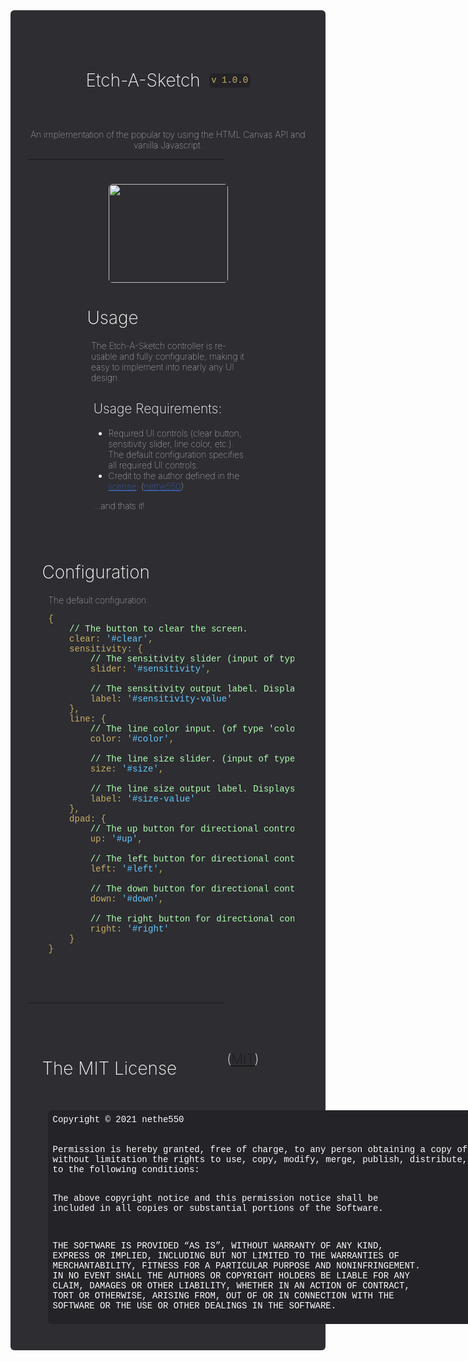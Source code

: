 <div style="background-color:rgb(45,45,50);border-radius:6px;text-align:center;padding:2em;color:rgb(255,255,255);font-family:-apple-system, BlinkMacSystemFont, 'Segoe UI', Roboto, Oxygen, Ubuntu, Cantarell, 'Open Sans', 'Helvetica Neue', sans-serif;font-weight:100;">
    <div style="display:flex;flex-direction:row;justify-content:center;align-items:center;">
        <h1 style="border:none;padding:1em 1em;font-weight:200;display:flex;flex-direction:row;align-items:center;column-gap:0.5em;">Etch-A-Sketch <code style="padding:0.25em;background-color:rgb(35,35,40);font-family:'Courier New', Courier, monospace;border-radius:6px;font-size:14px;color:rgb(200,175,100);">v 1.0.0</code></h1>
    </div>
    <p>An implementation of the popular toy using the HTML Canvas API and vanilla Javascript.</p>
    <hr style="width:70%;" />
    <br />
    <div style="display:flex;flex-direction:row;justify-content:center;padding:8px;column-gap:4em;flex-wrap:wrap;">
        <img src="https://i.pinimg.com/originals/44/d7/ac/44d7ac222f3033492705a09e0bac7193.png" width="191" height="158" style="border-radius:6px;" />
        <div style="flex-grow:1;max-width:60%;text-align:left;">
            <h1 style="font-weight:200;border:none;">Usage</h1>
            <p style="margin-left:2.5%;">
                The Etch-A-Sketch controller is re-usable and fully configurable, making it easy to implement into nearly any UI design.
                <br />
                <div style="margin-left:4%;">
                    <h2 style="font-weight:200">Usage Requirements:</h2>
                    <ul>
                        <li>
                            Required UI controls (clear button, sensitivity slider, line color, etc.).
                            <br />
                            The default configuration specifies all required UI controls.
                        </li>
                        <li>
                            Credit to the author defined in the <a style="color:rgb(64,128,255)" href="#mit-license">license</a>. (<a style="color:rgb(64,128,255)" href="https://github.com/nethe550">nethe550</a>)
                        </li>
                    </ul>
                    ...and thats it!
                    <br />
                    <br />
                    <br />
                    </div>
                </div>
            </div>
        </p>
    <div style="margin:0 auto;text-align:left;width:90%;">
        <h1 style="font-weight:200;border:none;">Configuration</h1>
        <div style="margin-left:2.5%;">
            <p>The default configuration:</p>
            <pre style="font-family:'Courier New', Courier, monospace;color:rgb(200,175,100);border-radius:6px;">
{
    <span style="color:rgb(175,255,175);">// The button to clear the screen.</span>
    clear: <span style="color:rgb(100,200,255);">'#clear'</span>,
    sensitivity: {
        <span style="color:rgb(175,255,175);">// The sensitivity slider (input of type 'range').</span>
        slider: <span style="color:rgb(100,200,255);">'#sensitivity'</span>,<br />
        <span style="color:rgb(175,255,175);">// The sensitivity output label. Displays the current sensitivity.</span>
        label: <span style="color:rgb(100,200,255);">'#sensitivity-value'</span>
    },
    line: {
        <span style="color:rgb(175,255,175);">// The line color input. (of type 'color')</span>
        color: <span style="color:rgb(100,200,255);">'#color'</span>,<br />
        <span style="color:rgb(175,255,175);">// The line size slider. (input of type 'range')</span>
        size: <span style="color:rgb(100,200,255);">'#size'</span>,<br />
        <span style="color:rgb(175,255,175);">// The line size output label. Displays the current line size.</span>
        label: <span style="color:rgb(100,200,255);">'#size-value'</span>
    },
    dpad: {
        <span style="color:rgb(175,255,175);">// The up button for directional controls.</span>
        up: <span style="color:rgb(100,200,255);">'#up'</span>,<br />
        <span style="color:rgb(175,255,175);">// The left button for directional controls.</span>
        left: <span style="color:rgb(100,200,255);">'#left'</span>,<br />
        <span style="color:rgb(175,255,175);">// The down button for directional controls.</span>
        down: <span style="color:rgb(100,200,255);">'#down'</span>,<br />
        <span style="color:rgb(175,255,175);">// The right button for directional controls.</span>
        right: <span style="color:rgb(100,200,255);">'#right'</span>
    }
}
            </pre>  
        </div>
    </div>
    <br />
    <br />
    <hr style="width:70%" />
    <br />
    <br />
    <div id="mit-license" style="text-align:left;margin:0 auto;width:90%;">
        <div style="display:flex;flex-direction:row;column-gap:4em;margin-right:4em;">
            <h1 style="font-weight:200;word-wrap:nowrap;white-space:nowrap;align-self:center;border:none;">The MIT License</h1>
            <h2 style="font-weight:200;margin-left:auto;">(<a href="https://mit-license.org/">MIT</a>)</h2>
        </div>
        <br />
        <div style="margin-left:2.5%;">
            <pre style="font-family:'Courier New', Courier, monospace;text-align:left;justify-self:flex-start;padding:0.5em;background-color:rgb(35,35,40);border-radius:6px;flex-grow:1;color:rgb(200,175,100;overflow:auto;display:block;">
Copyright © 2021 nethe550
<br/>
Permission is hereby granted, free of charge, to any person obtaining a copy of this software and associated documentation files (the “Software”), to deal in the Software without restriction, including
without limitation the rights to use, copy, modify, merge, publish, distribute, sublicense, and/or sell copies of the Software, and to permit persons to whom the Software is furnished to do so, subject
to the following conditions:

The above copyright notice and this permission notice shall be included in all copies or substantial portions of the Software.

THE SOFTWARE IS PROVIDED “AS IS”, WITHOUT WARRANTY OF ANY KIND, EXPRESS OR IMPLIED, INCLUDING BUT NOT LIMITED TO THE WARRANTIES OF MERCHANTABILITY, FITNESS FOR A PARTICULAR PURPOSE AND NONINFRINGEMENT. 
IN NO EVENT SHALL THE AUTHORS OR COPYRIGHT HOLDERS BE LIABLE FOR ANY CLAIM, DAMAGES OR OTHER LIABILITY, WHETHER IN AN ACTION OF CONTRACT, TORT OR OTHERWISE, ARISING FROM, OUT OF OR IN CONNECTION WITH THE 
SOFTWARE OR THE USE OR OTHER DEALINGS IN THE SOFTWARE.
            </pre>
        </div>
    </div>
</div>